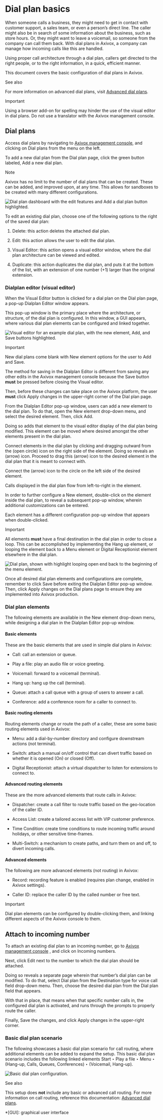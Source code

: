 # Dial plan basics

When someone calls a business, they might need to get in contact with customer
support, a sales team, or even a person’s direct line. The caller might also
be in search of some information about the business, such as store hours. Or,
they might want to leave a voicemail, so someone from the company can call
them back. With dial plans in Axivox, a company can manage how incoming calls
like this are handled.

Using proper call architecture through a dial plan, callers get directed to
the right people, or to the right information, in a quick, efficient manner.

This document covers the basic configuration of dial plans in Axivox.

See also

For more information on advanced dial plans, visit [Advanced dial
plans](dial_plan_advanced.html).

Important

Using a browser add-on for spelling may hinder the use of the visual editor in
dial plans. Do not use a translator with the Axivox management console.

## Dial plans

Access dial plans by navigating to [Axivox management
console](https://manage.axivox.com), and clicking on Dial plans from the menu
on the left.

To add a new dial plan from the Dial plan page, click the green button
labeled, Add a new dial plan.

Note

Axivox has no limit to the number of dial plans that can be created. These can
be added, and improved upon, at any time. This allows for sandboxes to be
created with many different configurations.

![Dial plan dashboard with the edit features and Add a dial plan button
highlighted.](../../../../_images/dial-plan-edits.png)

To edit an existing dial plan, choose one of the following options to the
right of the saved dial plan:

  1. Delete: this action deletes the attached dial plan.

  2. Edit: this action allows the user to edit the dial plan.

  3. Visual Editor: this action opens a visual editor window, where the dial plan architecture can be viewed and edited.

  4. Duplicate: this action duplicates the dial plan, and puts it at the bottom of the list, with an extension of one number (+1) larger than the original extension.

### Dialplan editor (visual editor)

When the Visual Editor button is clicked for a dial plan on the Dial plan
page, a pop-up Dialplan Editor window appears.

This pop-up window is the primary place where the architecture, or structure,
of the dial plan is configured. In this window, a GUI appears, where various
dial plan elements can be configured and linked together.

![Visual editor for an example dial plan, with the new element, Add, and Save
buttons highlighted.](../../../../_images/dial-plan-visual.png)

Important

New dial plans come blank with New element options for the user to Add and
Save.

The method for saving in the Dialplan Editor is different from saving any
other edits in the Axivox management console because the Save button **must**
be pressed before closing the Visual editor.

Then, before these changes can take place on the Axivox platform, the user
**must** click Apply changes in the upper-right corner of the Dial plan page.

From the Dialplan Editor pop-up window, users can add a new element to the
dial plan. To do that, open the New element drop-down menu, and select the
desired element. Then, click Add.

Doing so adds that element to the visual editor display of the dial plan being
modified. This element can be moved where desired amongst the other elements
present in the dial plan.

Connect elements in the dial plan by clicking and dragging outward from the
(open circle) icon on the right side of the element. Doing so reveals an
(arrow) icon. Proceed to drag this (arrow) icon to the desired element in the
dial plan that it is meant to connect with.

Connect the (arrow) icon to the circle on the left side of the desired
element.

Calls displayed in the dial plan flow from left-to-right in the element.

In order to further configure a New element, double-click on the element
inside the dial plan, to reveal a subsequent pop-up window, wherein additional
customizations can be entered.

Each element has a different configuration pop-up window that appears when
double-clicked.

Important

All elements **must** have a final destination in the dial plan in order to
close a loop. This can be accomplished by implementing the Hang up element, or
looping the element back to a Menu element or Digital Receptionist element
elsewhere in the dial plan.

![Dial plan, shown with highlight looping open end back to the beginning of
the menu element.](../../../../_images/loop-back.png)

Once all desired dial plan elements and configurations are complete, remember
to click Save before exiting the Dialplan Editor pop-up window. Then, click
Apply changes on the Dial plans page to ensure they are implemented into
Axivox production.

### Dial plan elements

The following elements are available in the New element drop-down menu, while
designing a dial plan in the Dialplan Editor pop-up window.

#### Basic elements

These are the basic elements that are used in simple dial plans in Axivox:

  * Call: call an extension or queue.

  * Play a file: play an audio file or voice greeting.

  * Voicemail: forward to a voicemail (terminal).

  * Hang up: hang up the call (terminal).

  * Queue: attach a call queue with a group of users to answer a call.

  * Conference: add a conference room for a caller to connect to.

#### Basic routing elements

Routing elements change or route the path of a caller, these are some basic
routing elements used in Axivox:

  * Menu: add a dial-by-number directory and configure downstream actions (not terminal).

  * Switch: attach a manual on/off control that can divert traffic based on whether it is opened (On) or closed (Off).

  * Digital Receptionist: attach a virtual dispatcher to listen for extensions to connect to.

#### Advanced routing elements

These are the more advanced elements that route calls in Axivox:

  * Dispatcher: create a call filter to route traffic based on the geo-location of the caller ID.

  * Access List: create a tailored access list with VIP customer preference.

  * Time Condition: create time conditions to route incoming traffic around holidays, or other sensitive time-frames.

  * Multi-Switch: a mechanism to create paths, and turn them on and off, to divert incoming calls.

#### Advanced elements

The following are more advanced elements (not routing) in Axivox:

  * Record: recording feature is enabled (requires plan change, enabled in Axivox settings).

  * Caller ID: replace the caller ID by the called number or free text.

Important

Dial plan elements can be configured by double-clicking them, and linking
different aspects of the Axivox console to them.

## Attach to incoming number

To attach an existing dial plan to an incoming number, go to [Axivox
management console](https://manage.axivox.com) , and click on Incoming
numbers.

Next, click Edit next to the number to which the dial plan should be attached.

Doing so reveals a separate page wherein that number’s dial plan can be
modified. To do that, select Dial plan from the Destination type for voice
call field drop-down menu. Then, choose the desired dial plan from the Dial
plan field that appears.

With that in place, that means when that specific number calls in, the
configured dial plan is activated, and runs through the prompts to properly
route the caller.

Finally, Save the changes, and click Apply changes in the upper-right corner.

### Basic dial plan scenario

The following showcases a basic dial plan scenario for call routing, where
additional elements can be added to expand the setup. This basic dial plan
scenario includes the following linked elements Start ‣ Play a file ‣ Menu ‣
(Hang-up, Calls, Queues, Conferences) ‣ (Voicemail, Hang-up).

![Basic dial plan configuration.](../../../../_images/basic-scenario.png)

See also

This setup does **not** include any basic or advanced call routing. For more
information on call routing, reference this documentation: [Advanced dial
plans](dial_plan_advanced.html).

  *[GUI]: graphical user interface

